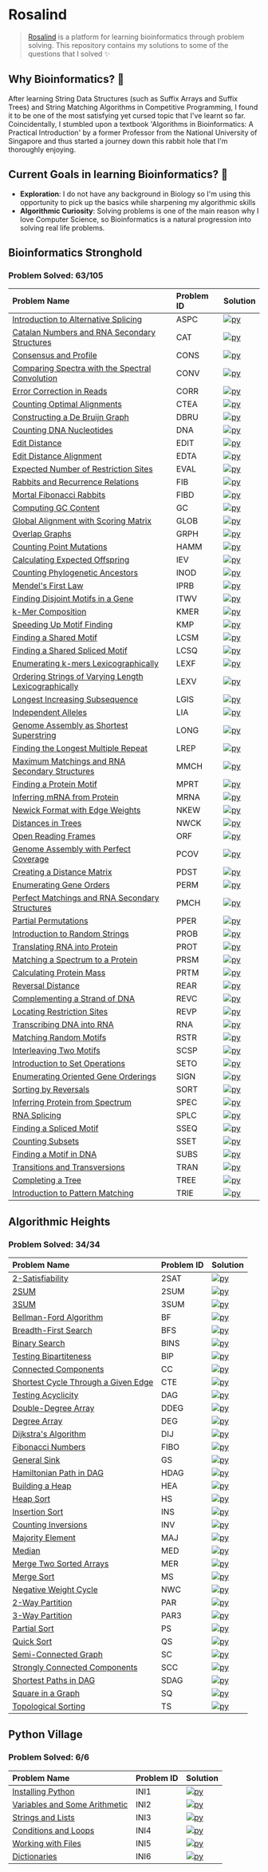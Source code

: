 # Rosalind
> [Rosalind](http://rosalind.info/about) is a platform for learning bioinformatics through problem solving. This repository contains my solutions to some of the questions that I solved ✨

## Why Bioinformatics? 🧬
 
After learning String Data Structures (such as Suffix Arrays and Suffix Trees) and String Matching Algorithms 
in Competitive Programming, I found it to be one of the most satisfying yet cursed topic that I've learnt so 
far. Coincidentally, I stumbled upon a textbook 'Algorithms in Bioinformatics: A Practical Introduction' by a former Professor from the National University of Singapore and thus started a journey down this rabbit hole 
that I'm thoroughly enjoying.

## Current Goals in learning Bioinformatics? 🎯

- **Exploration**: I do not have any background in Biology so I'm using this opportunity to pick up the basics while sharpening my algorithmic skills
- **Algorithmic Curiosity**: Solving problems is one of the main reason why I love Computer Science, so Bioinformatics is a natural progression into solving real life problems.

## Bioinformatics Stronghold

### Problem Solved: 63/105

|Problem Name|Problem ID|Solution|
|:---|:---|:---|
|[Introduction to Alternative Splicing](https://rosalind.info/problems/aspc/)|ASPC|[![py](./images/python.png)](./stronghold/aspc.py)|
|[Catalan Numbers and RNA Secondary Structures](https://rosalind.info/problems/cat/)|CAT|[![py](./images/python.png)](./stronghold/cat.py)|
|[Consensus and Profile](https://rosalind.info/problems/cons/)|CONS|[![py](./images/python.png)](./stronghold/cons.py)|
|[Comparing Spectra with the Spectral Convolution](https://rosalind.info/problems/conv/)|CONV|[![py](./images/python.png)](./stronghold/conv.py)|
|[Error Correction in Reads](https://rosalind.info/problems/corr/)|CORR|[![py](./images/python.png)](./stronghold/corr.py)|
|[Counting Optimal Alignments](https://rosalind.info/problems/ctea/)|CTEA|[![py](./images/python.png)](./stronghold/ctea.py)|
|[Constructing a De Bruijn Graph](https://rosalind.info/problems/dbru/)|DBRU|[![py](./images/python.png)](./stronghold/dbru.py)|
|[Counting DNA Nucleotides](https://rosalind.info/problems/dna/)|DNA|[![py](./images/python.png)](./stronghold/dna.py)|
|[Edit Distance](https://rosalind.info/problems/edit/)|EDIT|[![py](./images/python.png)](./stronghold/edit.py)|
|[Edit Distance Alignment](https://rosalind.info/problems/edta/)|EDTA|[![py](./images/python.png)](./stronghold/edta.py)|
|[Expected Number of Restriction Sites](https://rosalind.info/problems/eval/)|EVAL|[![py](./images/python.png)](./stronghold/eval.py)|
|[Rabbits and Recurrence Relations](https://rosalind.info/problems/fib/)|FIB|[![py](./images/python.png)](./stronghold/fib.py)|
|[Mortal Fibonacci Rabbits](https://rosalind.info/problems/fibd/)|FIBD|[![py](./images/python.png)](./stronghold/fibd.py)|
|[Computing GC Content](https://rosalind.info/problems/gc/)|GC|[![py](./images/python.png)](./stronghold/gc.py)|
|[Global Alignment with Scoring Matrix](https://rosalind.info/problems/glob/)|GLOB|[![py](./images/python.png)](./stronghold/glob.py)|
|[Overlap Graphs](https://rosalind.info/problems/grph/)|GRPH|[![py](./images/python.png)](./stronghold/grph.py)|
|[Counting Point Mutations](https://rosalind.info/problems/hamm/)|HAMM|[![py](./images/python.png)](./stronghold/hamm.py)|
|[Calculating Expected Offspring](https://rosalind.info/problems/iev/)|IEV|[![py](./images/python.png)](./stronghold/iev.py)|
|[Counting Phylogenetic Ancestors](https://rosalind.info/problems/inod/)|INOD|[![py](./images/python.png)](./stronghold/inod.py)|
|[Mendel's First Law](https://rosalind.info/problems/iprb/)|IPRB|[![py](./images/python.png)](./stronghold/iprb.py)|
|[Finding Disjoint Motifs in a Gene](https://rosalind.info/problems/itwv/)|ITWV|[![py](./images/python.png)](./stronghold/itwv.py)|
|[k-Mer Composition](https://rosalind.info/problems/kmer/)|KMER|[![py](./images/python.png)](./stronghold/kmer.py)|
|[Speeding Up Motif Finding](https://rosalind.info/problems/kmp/)|KMP|[![py](./images/python.png)](./stronghold/kmp.py)|
|[Finding a Shared Motif](https://rosalind.info/problems/lcsm/)|LCSM|[![py](./images/python.png)](./stronghold/lcsm.py)|
|[Finding a Shared Spliced Motif](https://rosalind.info/problems/lcsq/)|LCSQ|[![py](./images/python.png)](./stronghold/lcsq.py)|
|[Enumerating k-mers Lexicographically](https://rosalind.info/problems/lexf/)|LEXF|[![py](./images/python.png)](./stronghold/lexf.py)|
|[Ordering Strings of Varying Length Lexicographically](https://rosalind.info/problems/lexv/)|LEXV|[![py](./images/python.png)](./stronghold/lexv.py)|
|[Longest Increasing Subsequence](https://rosalind.info/problems/lgis/)|LGIS|[![py](./images/python.png)](./stronghold/lgis.py)|
|[Independent Alleles](https://rosalind.info/problems/lia/)|LIA|[![py](./images/python.png)](./stronghold/lia.py)|
|[Genome Assembly as Shortest Superstring](https://rosalind.info/problems/long/)|LONG|[![py](./images/python.png)](./stronghold/long.py)|
|[Finding the Longest Multiple Repeat](https://rosalind.info/problems/lrep/)|LREP|[![py](./images/python.png)](./stronghold/lrep.py)|
|[Maximum Matchings and RNA Secondary Structures](https://rosalind.info/problems/mmch/)|MMCH|[![py](./images/python.png)](./stronghold/mmch.py)|
|[Finding a Protein Motif](https://rosalind.info/problems/mprt/)|MPRT|[![py](./images/python.png)](./stronghold/mprt.py)|
|[Inferring mRNA from Protein](https://rosalind.info/problems/mrna/)|MRNA|[![py](./images/python.png)](./stronghold/mrna.py)|
|[Newick Format with Edge Weights](https://rosalind.info/problems/nkew/)|NKEW|[![py](./images/python.png)](./stronghold/nkew.py)|
|[Distances in Trees](https://rosalind.info/problems/nwck/)|NWCK|[![py](./images/python.png)](./stronghold/nwck.py)|
|[Open Reading Frames](https://rosalind.info/problems/orf/)|ORF|[![py](./images/python.png)](./stronghold/orf.py)|
|[Genome Assembly with Perfect Coverage](https://rosalind.info/problems/pcov/)|PCOV|[![py](./images/python.png)](./stronghold/pcov.py)|
|[Creating a Distance Matrix](https://rosalind.info/problems/pdst/)|PDST|[![py](./images/python.png)](./stronghold/pdst.py)|
|[Enumerating Gene Orders](https://rosalind.info/problems/perm/)|PERM|[![py](./images/python.png)](./stronghold/perm.py)|
|[Perfect Matchings and RNA Secondary Structures](https://rosalind.info/problems/pmch/)|PMCH|[![py](./images/python.png)](./stronghold/pmch.py)|
|[Partial Permutations](https://rosalind.info/problems/pper/)|PPER|[![py](./images/python.png)](./stronghold/pper.py)|
|[Introduction to Random Strings](https://rosalind.info/problems/prob/)|PROB|[![py](./images/python.png)](./stronghold/prob.py)|
|[Translating RNA into Protein](https://rosalind.info/problems/prot/)|PROT|[![py](./images/python.png)](./stronghold/prot.py)|
|[Matching a Spectrum to a Protein](https://rosalind.info/problems/prsm/)|PRSM|[![py](./images/python.png)](./stronghold/prsm.py)|
|[Calculating Protein Mass](https://rosalind.info/problems/prtm/)|PRTM|[![py](./images/python.png)](./stronghold/prtm.py)|
|[Reversal Distance](https://rosalind.info/problems/rear/)|REAR|[![py](./images/python.png)](./stronghold/rear.py)|
|[Complementing a Strand of DNA](https://rosalind.info/problems/revc/)|REVC|[![py](./images/python.png)](./stronghold/revc.py)|
|[Locating Restriction Sites](https://rosalind.info/problems/revp/)|REVP|[![py](./images/python.png)](./stronghold/revp.py)|
|[Transcribing DNA into RNA](https://rosalind.info/problems/rna/)|RNA|[![py](./images/python.png)](./stronghold/rna.py)|
|[Matching Random Motifs](https://rosalind.info/problems/rstr/)|RSTR|[![py](./images/python.png)](./stronghold/rstr.py)|
|[Interleaving Two Motifs](https://rosalind.info/problems/scsp/)|SCSP|[![py](./images/python.png)](./stronghold/scsp.py)|
|[Introduction to Set Operations](https://rosalind.info/problems/seto/)|SETO|[![py](./images/python.png)](./stronghold/seto.py)|
|[Enumerating Oriented Gene Orderings](https://rosalind.info/problems/sign/)|SIGN|[![py](./images/python.png)](./stronghold/sign.py)|
|[Sorting by Reversals](https://rosalind.info/problems/sort/)|SORT|[![py](./images/python.png)](./stronghold/sort.py)|
|[Inferring Protein from Spectrum](https://rosalind.info/problems/spec/)|SPEC|[![py](./images/python.png)](./stronghold/spec.py)|
|[RNA Splicing](https://rosalind.info/problems/splc/)|SPLC|[![py](./images/python.png)](./stronghold/splc.py)|
|[Finding a Spliced Motif](https://rosalind.info/problems/sseq/)|SSEQ|[![py](./images/python.png)](./stronghold/sseq.py)|
|[Counting Subsets](https://rosalind.info/problems/sset/)|SSET|[![py](./images/python.png)](./stronghold/sset.py)|
|[Finding a Motif in DNA](https://rosalind.info/problems/subs/)|SUBS|[![py](./images/python.png)](./stronghold/subs.py)|
|[Transitions and Transversions](https://rosalind.info/problems/tran/)|TRAN|[![py](./images/python.png)](./stronghold/tran.py)|
|[Completing a Tree](https://rosalind.info/problems/tree/)|TREE|[![py](./images/python.png)](./stronghold/tree.py)|
|[Introduction to Pattern Matching](https://rosalind.info/problems/trie/)|TRIE|[![py](./images/python.png)](./stronghold/trie.py)|

## Algorithmic Heights

### Problem Solved: 34/34

|Problem Name|Problem ID|Solution|
|:---|:---|:---|
|[2-Satisfiability](https://rosalind.info/problems/2sat/)|2SAT|[![py](./images/python.png)](./algorithmic/2sat.py)|
|[2SUM](https://rosalind.info/problems/2sum/)|2SUM|[![py](./images/python.png)](./algorithmic/2sum.py)|
|[3SUM](https://rosalind.info/problems/3sum/)|3SUM|[![py](./images/python.png)](./algorithmic/3sum.py)|
|[Bellman-Ford Algorithm](https://rosalind.info/problems/bf/)|BF|[![py](./images/python.png)](./algorithmic/bf.py)|
|[Breadth-First Search](https://rosalind.info/problems/bfs/)|BFS|[![py](./images/python.png)](./algorithmic/bfs.py)|
|[Binary Search](https://rosalind.info/problems/bins/)|BINS|[![py](./images/python.png)](./algorithmic/bins.py)|
|[Testing Bipartiteness](https://rosalind.info/problems/bip/)|BIP|[![py](./images/python.png)](./algorithmic/bip.py)|
|[Connected Components](https://rosalind.info/problems/cc/)|CC|[![py](./images/python.png)](./algorithmic/cc.py)|
|[Shortest Cycle Through a Given Edge](https://rosalind.info/problems/cte/)|CTE|[![py](./images/python.png)](./algorithmic/cte.py)|
|[Testing Acyclicity](https://rosalind.info/problems/dag/)|DAG|[![py](./images/python.png)](./algorithmic/dag.py)|
|[Double-Degree Array](https://rosalind.info/problems/ddeg/)|DDEG|[![py](./images/python.png)](./algorithmic/ddeg.py)|
|[Degree Array](https://rosalind.info/problems/deg/)|DEG|[![py](./images/python.png)](./algorithmic/deg.py)|
|[Dijkstra's Algorithm](https://rosalind.info/problems/dij/)|DIJ|[![py](./images/python.png)](./algorithmic/dij.py)|
|[Fibonacci Numbers](https://rosalind.info/problems/fibo/)|FIBO|[![py](./images/python.png)](./algorithmic/fibo.py)|
|[General Sink](https://rosalind.info/problems/gs/)|GS|[![py](./images/python.png)](./algorithmic/gs.py)|
|[Hamiltonian Path in DAG](https://rosalind.info/problems/hdag/)|HDAG|[![py](./images/python.png)](./algorithmic/hdag.py)|
|[Building a Heap](https://rosalind.info/problems/hea/)|HEA|[![py](./images/python.png)](./algorithmic/hea.py)|
|[Heap Sort](https://rosalind.info/problems/hs/)|HS|[![py](./images/python.png)](./algorithmic/hs.py)|
|[Insertion Sort](https://rosalind.info/problems/ins/)|INS|[![py](./images/python.png)](./algorithmic/ins.py)|
|[Counting Inversions](https://rosalind.info/problems/inv/)|INV|[![py](./images/python.png)](./algorithmic/inv.py)|
|[Majority Element](https://rosalind.info/problems/maj/)|MAJ|[![py](./images/python.png)](./algorithmic/maj.py)|
|[Median](https://rosalind.info/problems/med/)|MED|[![py](./images/python.png)](./algorithmic/med.py)|
|[Merge Two Sorted Arrays](https://rosalind.info/problems/mer/)|MER|[![py](./images/python.png)](./algorithmic/mer.py)|
|[Merge Sort](https://rosalind.info/problems/ms/)|MS|[![py](./images/python.png)](./algorithmic/ms.py)|
|[Negative Weight Cycle](https://rosalind.info/problems/nwc/)|NWC|[![py](./images/python.png)](./algorithmic/nwc.py)|
|[2-Way Partition](https://rosalind.info/problems/par/)|PAR|[![py](./images/python.png)](./algorithmic/par.py)|
|[3-Way Partition](https://rosalind.info/problems/par3/)|PAR3|[![py](./images/python.png)](./algorithmic/par3.py)|
|[Partial Sort](https://rosalind.info/problems/ps/)|PS|[![py](./images/python.png)](./algorithmic/ps.py)|
|[Quick Sort](https://rosalind.info/problems/qs/)|QS|[![py](./images/python.png)](./algorithmic/qs.py)|
|[Semi-Connected Graph](https://rosalind.info/problems/sc/)|SC|[![py](./images/python.png)](./algorithmic/sc.py)|
|[Strongly Connected Components](https://rosalind.info/problems/scc/)|SCC|[![py](./images/python.png)](./algorithmic/scc.py)|
|[Shortest Paths in DAG](https://rosalind.info/problems/sdag/)|SDAG|[![py](./images/python.png)](./algorithmic/sdag.py)|
|[Square in a Graph](https://rosalind.info/problems/sq/)|SQ|[![py](./images/python.png)](./algorithmic/sq.py)|
|[Topological Sorting](https://rosalind.info/problems/ts/)|TS|[![py](./images/python.png)](./algorithmic/ts.py)|

## Python Village

### Problem Solved: 6/6

|Problem Name|Problem ID|Solution|
|:---|:---|:---|
|[Installing Python](https://rosalind.info/problems/ini1/)|INI1|[![py](./images/python.png)](./village/ini1.py)|
|[Variables and Some Arithmetic](https://rosalind.info/problems/ini2/)|INI2|[![py](./images/python.png)](./village/ini2.py)|
|[Strings and Lists](https://rosalind.info/problems/ini3/)|INI3|[![py](./images/python.png)](./village/ini3.py)|
|[Conditions and Loops](https://rosalind.info/problems/ini4/)|INI4|[![py](./images/python.png)](./village/ini4.py)|
|[Working with Files](https://rosalind.info/problems/ini5/)|INI5|[![py](./images/python.png)](./village/ini5.py)|
|[Dictionaries](https://rosalind.info/problems/ini6/)|INI6|[![py](./images/python.png)](./village/ini6.py)|

